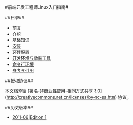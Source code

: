 #前端开发工程师Linux入门指南#

##目录##

* [前言](e2/00-preface.md)
* [介绍](e2/01-introduction.md)
* [基础知识](e2/02-basic.md)
* [安装](e2/03-installation.md)
* [环境配置](e2/04-configure.md)
* [开发环境与效率工具](e2/05-productive.md)
* [命令行环境](e2/06-cli.md)
* [参考与引用](e2/07-reference.md)

##授权协议##

本文档遵循 [署名-非商业性使用-相同方式共享 3.0] (http://creativecommons.net.cn/licenses/by-nc-sa.htm) 协议。

##历史版本##

* [2011-06|Edition 1](https://github.com/sodabiscuit/doc_and_trans/tree/master/linux_guide_for_f2e/e1)

